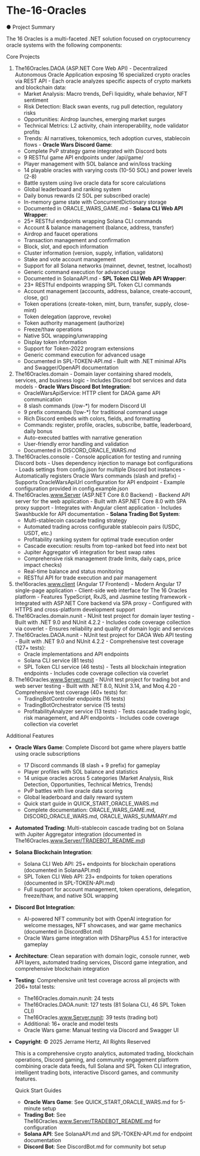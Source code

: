 # The-16-Oracles

● Project Summary

  The 16 Oracles is a multi-faceted .NET solution focused on cryptocurrency oracle systems with the following components:

  Core Projects

  1. The16Oracles.DAOA (ASP.NET Core Web API)
    - Decentralized Autonomous Oracle Application exposing 16 specialized crypto oracles via REST API
    - Each oracle analyzes specific aspects of crypto markets and blockchain data:
      - Market Analysis: Macro trends, DeFi liquidity, whale behavior, NFT sentiment
      - Risk Detection: Black swan events, rug pull detection, regulatory risks
      - Opportunities: Airdrop launches, emerging market surges
      - Technical Metrics: L2 activity, chain interoperability, node validator profits
      - Trends: AI narratives, tokenomics, tech adoption curves, stablecoin flows
    - **Oracle Wars Discord Game**:
      - Complete PvP strategy game integrated with Discord bots
      - 9 RESTful game API endpoints under /api/game/
      - Player management with SOL balance and win/loss tracking
      - 14 playable oracles with varying costs (10-50 SOL) and power levels (2-8)
      - Battle system using live oracle data for score calculations
      - Global leaderboard and ranking system
      - Daily bonus rewards (2 SOL per subscribed oracle)
      - In-memory game state with ConcurrentDictionary storage
      - Documented in ORACLE_WARS_GAME.md
    - **Solana CLI Web API Wrapper**:
      - 25+ RESTful endpoints wrapping Solana CLI commands
      - Account & balance management (balance, address, transfer)
      - Airdrop and faucet operations
      - Transaction management and confirmation
      - Block, slot, and epoch information
      - Cluster information (version, supply, inflation, validators)
      - Stake and vote account management
      - Support for all Solana networks (mainnet, devnet, testnet, localhost)
      - Generic command execution for advanced usage
      - Documented in SolanaAPI.md
    - **SPL Token CLI Web API Wrapper**:
      - 23+ RESTful endpoints wrapping SPL Token CLI commands
      - Account management (accounts, address, balance, create-account, close, gc)
      - Token operations (create-token, mint, burn, transfer, supply, close-mint)
      - Token delegation (approve, revoke)
      - Token authority management (authorize)
      - Freeze/thaw operations
      - Native SOL wrapping/unwrapping
      - Display token information
      - Support for Token-2022 program extensions
      - Generic command execution for advanced usage
      - Documented in SPL-TOKEN-API.md
    - Built with .NET minimal APIs and Swagger/OpenAPI documentation
  2. The16Oracles.domain
    - Domain layer containing shared models, services, and business logic
    - Includes Discord bot services and data models
    - **Oracle Wars Discord Bot Integration**:
      - OracleWarsApiService: HTTP client for DAOA game API communication
      - 8 slash commands (/ow-*) for modern Discord UI
      - 9 prefix commands (!ow-*) for traditional command usage
      - Rich Discord embeds with colors, fields, and formatting
      - Commands: register, profile, oracles, subscribe, battle, leaderboard, daily bonus
      - Auto-executed battles with narrative generation
      - User-friendly error handling and validation
      - Documented in DISCORD_ORACLE_WARS.md
  3. The16Oracles.console
    - Console application for testing and running Discord bots
    - Uses dependency injection to manage bot configurations
    - Loads settings from config.json for multiple Discord bot instances
    - Automatically registers Oracle Wars commands (slash and prefix)
    - Supports OracleWarsApiUrl configuration for API endpoint
    - Example configuration provided in config.example.json
  4. The16Oracles.www.Server (ASP.NET Core 8.0 Backend)
    - Backend API server for the web application
    - Built with ASP.NET Core 8.0 with SPA proxy support
    - Integrates with Angular client application
    - Includes Swashbuckle for API documentation
    - **Solana Trading Bot System**:
      - Multi-stablecoin cascade trading strategy
      - Automated trading across configurable stablecoin pairs (USDC, USDT, etc.)
      - Profitability ranking system for optimal trade execution order
      - Cascade execution: results from top-ranked bot feed into next bot
      - Jupiter Aggregator v6 integration for best swap rates
      - Comprehensive risk management (trade limits, daily caps, price impact checks)
      - Real-time balance and status monitoring
      - RESTful API for trade execution and pair management
  5. the16oracles.www.client (Angular 17 Frontend)
    - Modern Angular 17 single-page application
    - Client-side web interface for The 16 Oracles platform
    - Features TypeScript, RxJS, and Jasmine testing framework
    - Integrated with ASP.NET Core backend via SPA proxy
    - Configured with HTTPS and cross-platform development support
  6. The16Oracles.domain.nunit
    - NUnit test project for domain layer testing
    - Built with .NET 9.0 and NUnit 4.2.2
    - Includes code coverage collection via coverlet
    - Ensures reliability and quality of domain logic and services
  7. The16Oracles.DAOA.nunit
    - NUnit test project for DAOA Web API testing
    - Built with .NET 9.0 and NUnit 4.2.2
    - Comprehensive test coverage (127+ tests):
      - Oracle implementations and API endpoints
      - Solana CLI service (81 tests)
      - SPL Token CLI service (46 tests)
    - Tests all blockchain integration endpoints
    - Includes code coverage collection via coverlet
  8. The16Oracles.www.Server.nunit
    - NUnit test project for trading bot and web server testing
    - Built with .NET 8.0, NUnit 3.14, and Moq 4.20
    - Comprehensive test coverage (40+ tests) for:
      - TradingBotController endpoints (16 tests)
      - TradingBotOrchestrator service (15 tests)
      - ProfitabilityAnalyzer service (13 tests)
    - Tests cascade trading logic, risk management, and API endpoints
    - Includes code coverage collection via coverlet

  Additional Features

- **Oracle Wars Game**: Complete Discord bot game where players battle using oracle subscriptions
  - 17 Discord commands (8 slash + 9 prefix) for gameplay
  - Player profiles with SOL balance and statistics
  - 14 unique oracles across 5 categories (Market Analysis, Risk Detection, Opportunities, Technical Metrics, Trends)
  - PvP battles with live oracle data scoring
  - Global leaderboard and daily reward system
  - Quick start guide in QUICK_START_ORACLE_WARS.md
  - Complete documentation: ORACLE_WARS_GAME.md, DISCORD_ORACLE_WARS.md, ORACLE_WARS_SUMMARY.md
- **Automated Trading**: Multi-stablecoin cascade trading bot on Solana with Jupiter Aggregator integration (documented in The16Oracles.www.Server/TRADEBOT_README.md)
- **Solana Blockchain Integration**:
  - Solana CLI Web API: 25+ endpoints for blockchain operations (documented in SolanaAPI.md)
  - SPL Token CLI Web API: 23+ endpoints for token operations (documented in SPL-TOKEN-API.md)
  - Full support for account management, token operations, delegation, freeze/thaw, and native SOL wrapping
- **Discord Bot Integration**:
  - AI-powered NFT community bot with OpenAI integration for welcome messages, NFT showcases, and war game mechanics (documented in DiscordBot.md)
  - Oracle Wars game integration with DSharpPlus 4.5.1 for interactive gameplay
- **Architecture**: Clean separation with domain logic, console runner, web API layers, automated trading services, Discord game integration, and comprehensive blockchain integration
- **Testing**: Comprehensive unit test coverage across all projects with 206+ total tests:
  - The16Oracles.domain.nunit: 24 tests
  - The16Oracles.DAOA.nunit: 127 tests (81 Solana CLI, 46 SPL Token CLI)
  - The16Oracles.www.Server.nunit: 39 tests (trading bot)
  - Additional: 16+ oracle and model tests
  - Oracle Wars game: Manual testing via Discord and Swagger UI
- **Copyright**: © 2025 Jerrame Hertz, All Rights Reserved

  This is a comprehensive crypto analytics, automated trading, blockchain operations, Discord gaming, and community engagement platform combining oracle data feeds, full Solana and SPL Token CLI integration, intelligent trading bots, interactive Discord games, and community features.

  Quick Start Guides

  - **Oracle Wars Game**: See QUICK_START_ORACLE_WARS.md for 5-minute setup
  - **Trading Bot**: See The16Oracles.www.Server/TRADEBOT_README.md for configuration
  - **Solana API**: See SolanaAPI.md and SPL-TOKEN-API.md for endpoint documentation
  - **Discord Bot**: See DiscordBot.md for community bot setup
